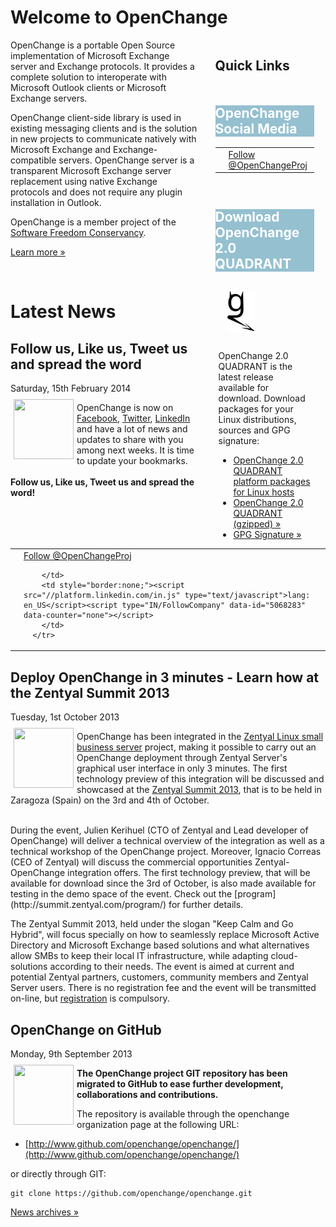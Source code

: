 # Welcome to OpenChange #

<div style="float: right; width: 35%;margin-left:2em;">
  <h2 style="margin-bottom: 1em;"> Quick Links </h2>

  <div class="rebox" style="float: left; width: 90%; margin: 0em; margin-bottom: 1em;">
    <h2 style="color: white; background-color: #95C0D0; border: 0px;">OpenChange Social Media</h2>
    <table width="100%" style="border:none;" align="center">
      <tr style="border:none;">
        <td style="border:none;" width="33%"><div id="fb-root"></div><script>(function(d, s, id) {var js, fjs = d.getElementsByTagName(s)[0];if (d.getElementById(id)) return;js = d.createElement(s); js.id = id;js.src = "//connect.facebook.net/fr_FR/all.js#xfbml=1&appId=171342346240430";fjs.parentNode.insertBefore(js, fjs);}(document, 'script', 'facebook-jssdk'));</script><div class="fb-follow" data-href="http://www.facebook.com/OpenChange" data-colorscheme="light" data-layout="button" data-show-faces="true"></div>
        </td>
        <td style="border:none;" width="33%"><a href="https://twitter.com/OpenChangeProj" class="twitter-follow-button" data-show-count="false">Follow @OpenChangeProj</a>
<script>!function(d,s,id){var js,fjs=d.getElementsByTagName(s)[0],p=/^http:/.test(d.location)?'http':'https';if(!d.getElementById(id)){js=d.createElement(s);js.id=id;js.src=p+'://platform.twitter.com/widgets.js';fjs.parentNode.insertBefore(js,fjs);}}(document, 'script', 'twitter-wjs');</script>
        </td>
        <td style="border:none;" width="33%"><script src="//platform.linkedin.com/in.js" type="text/javascript">lang: en_US</script><script type="IN/FollowCompany" data-id="5068283" data-counter="none"></script>
        </td>
      </tr>
  </table>
  </div>
  <div class="rebox" style="float: left; width: 90%; margin: 0em;"> 
    <h2 style="color: white; background-color: #95C0D0; border: 0px;">Download OpenChange 2.0 QUADRANT</h2>
    <div class="p" style="margin-left: 5px; margin-right: 5px"> 
      <p><img src="images/openchanGe.png" alt="" style="margin: 1em; margin-bottom: 2em; padding-right: 8px;"/>
      OpenChange 2.0 QUADRANT is the latest release available for download. Download packages for your Linux distributions, sources and GPG signature: </p>
      <ul>
      <li><a href="/download/index.html">OpenChange 2.0 QUADRANT platform packages for Linux hosts</a>
      <li><a href="http://tracker.openchange.org/attachments/download/220/openchange-2.0-QUADRANT.tar.gz">OpenChange 2.0 QUADRANT (gzipped) &raquo;</a></li>
      <li><a href="http://tracker.openchange.org/attachments/download/221/openchange-2.0-QUADRANT.tar.asc">GPG Signature &raquo;</a></li>
      </ul></p> 
    </div> 
  </div> 
</div>

OpenChange is a portable Open Source implementation of Microsoft
Exchange server and Exchange protocols. It provides a complete
solution to interoperate with Microsoft Outlook clients or Microsoft
Exchange servers. 

OpenChange client-side library is used in existing messaging clients
and is the solution in new projects to communicate natively with
Microsoft Exchange and Exchange-compatible servers. OpenChange server
is a transparent Microsoft Exchange server replacement using native
Exchange protocols and does not require any plugin installation in
Outlook.

OpenChange is a member project of the [Software Freedom Conservancy](http://sfconservancy.org).

[Learn more »](about/index.html)

<p>&nbsp;</p>

# Latest News #

<div class="news">
<h2>Follow us, Like us, Tweet us and spread the word</h2>
<div class="date">Saturday, 15th February 2014</div>

<img border="0" width="96" height="96" style="border: 0pt none;
margin: -5px 5px 5px; float: left;" alt=""
src="/images/openchange_logo_v2.png" />

OpenChange is now on [Facebook](https://www.facebook.com/OpenChange),
[Twitter](https://twitter.com/OpenchangeProj),
[LinkedIn](http://www.linkedin.com/company/openchange/) and have a lot
of news and updates to share with you among next weeks. It is time to
update your bookmarks.
<br/><br/>
**Follow us, Like us, Tweet us and spread the word!**
<br/><br/>
    <table style="border:none;" align="center">
      <tr style="border:none;">
        <td style="border:none;"><div id="fb-root"></div><script>(function(d, s, id) {var js, fjs = d.getElementsByTagName(s)[0];if (d.getElementById(id)) return;js = d.createElement(s); js.id = id;js.src = "//connect.facebook.net/fr_FR/all.js#xfbml=1&appId=171342346240430";fjs.parentNode.insertBefore(js, fjs);}(document, 'script', 'facebook-jssdk'));</script><div class="fb-follow" data-href="http://www.facebook.com/OpenChange" data-colorscheme="light" data-layout="button" data-show-faces="true"></div>
        </td>
        <td style="border:none;"><a href="https://twitter.com/OpenChangeProj" class="twitter-follow-button" data-show-count="false">Follow @OpenChangeProj</a>
<script>!function(d,s,id){var js,fjs=d.getElementsByTagName(s)[0],p=/^http:/.test(d.location)?'http':'https';if(!d.getElementById(id)){js=d.createElement(s);js.id=id;js.src=p+'://platform.twitter.com/widgets.js';fjs.parentNode.insertBefore(js,fjs);}}(document, 'script', 'twitter-wjs');</script>
        </td>
        <td style="border:none;"><script src="//platform.linkedin.com/in.js" type="text/javascript">lang: en_US</script><script type="IN/FollowCompany" data-id="5068283" data-counter="none"></script>
        </td>
      </tr>
  </table>
</div>

<div class="news">
  <h2>Deploy OpenChange in 3 minutes - Learn how at the Zentyal Summit 2013</h2>
  <div class="date">Tuesday, 1st October 2013</div>

<img border="0" width="96" height="96" style="border: 0pt none;
margin: -5px 5px 5px; float: left;" alt=""
src="/images/zentyal_logo.png" />

OpenChange has been integrated in the [Zentyal Linux small business
server](http://www.zentyal.org)</a> project, making it possible to
carry out an OpenChange deployment through Zentyal Server's graphical
user interface in only 3 minutes. The first technology preview of this
integration will be discussed and showcased at the [Zentyal Summit
2013](http://summit.zentyal.com), that is to be held in Zaragoza
(Spain) on the 3rd and 4th of October.

<br/>
During the event, Julien Kerihuel (CTO of Zentyal and Lead developer
of OpenChange) will deliver a technical overview of the integration as
well as a technical workshop of the OpenChange project. Moreover,
Ignacio Correas (CEO of Zentyal) will discuss the commercial
opportunities Zentyal-OpenChange integration offers. The first
technology preview, that will be available for download since the 3rd
of October, is also made available for testing in the demo space of
the event. Check out the [program](http://summit.zentyal.com/program/)
for further details.

The Zentyal Summit 2013, held under the slogan "Keep Calm and Go
Hybrid", will focus specially on how to seamlessly replace Microsoft
Active Directory and Microsoft Exchange based solutions and what
alternatives allow SMBs to keep their local IT infrastructure, while
adapting cloud-solutions according to their needs. The event is aimed
at current and potential Zentyal partners, customers, community
members and Zentyal Server users. There is no registration fee and the
event will be transmitted on-line, but
[registration](http://summit.zentyal.com/register/) is compulsory.

</div>

<div class="news">
  <h2>OpenChange on GitHub</h2>
  <div class="date">Monday, 9th September 2013</div>

<img border="0" width="96" height="96" style="border: 0pt none;
margin: -5px 5px 5px; float: left;" alt=""
src="/images/openchange_logo_v2.png" />

**The OpenChange project GIT repository has been migrated to GitHub to ease further development, collaborations and contributions.**

The repository is available through the openchange organization page at
the following URL:

* [http://www.github.com/openchange/openchange/](http://www.github.com/openchange/openchange/)

or directly through GIT:

    git clone https://github.com/openchange/openchange.git
</div>

[News archives &raquo;](/about/news_2013.html)

